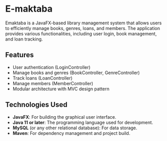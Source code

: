 # E-maktaba

Emaktaba is a JavaFX-based library management system that allows users to efficiently manage books, genres, loans, and members. The application provides various functionalities, including user login, book management, and loan tracking.

## Features

- User authentication (LoginController)
- Manage books and genres (BookController, GenreController)
- Track loans (LoanController)
- Manage members (MemberController)
- Modular architecture with MVC design pattern

## Technologies Used

- **JavaFX**: For building the graphical user interface.
- **Java 11 or later**: The programming language used for development.
- **MySQL** (or any other relational database): For data storage.
- **Maven**: For dependency management and project build.

